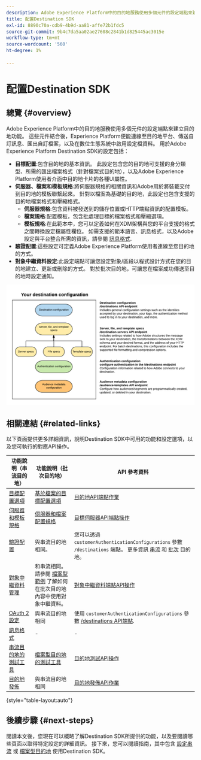 ```yaml
---
description: Adobe Experience Platform中的目的地服務使用多個元件的設定端點來建立目的地功能。 這些元件結合後，Experience Platform便能連線至目的地合作夥伴、傳送自訂訊息，以及在數位生態系統中啟用設定檔資料。
title: 配置Destination SDK
exl-id: 8890c70a-cdb9-4b9d-aa81-affe72b1fdc5
source-git-commit: 9b4c7da5aa02ae27608c2841b1d825445ac3015e
workflow-type: tm+mt
source-wordcount: '560'
ht-degree: 1%

---
```


# 配置Destination SDK

## 總覽 {#overview}

Adobe Experience Platform中的目的地服務使用多個元件的設定端點來建立目的地功能。 這些元件結合後，Experience Platform便能連線至目的地平台、傳送自訂訊息、匯出自訂檔案，以及在數位生態系統中啟用設定檔資料。 用於Adobe Experience Platform Destination SDK的設定包括：

* **目標配置**:包含目的地的基本資訊。 此設定包含您的目的地可支援的身分類型、所需的匯出檔案格式（針對檔案式目的地），以及Adobe Experience Platform使用者介面中目的地卡片的各種UI屬性。
* **伺服器、檔案和模板規格**:將伺服器規格的相關資訊和Adobe用於將裝載交付到目的地的模板聯繫起來。 針對以檔案為基礎的目的地，此設定也包含支援的目的地檔案格式和壓縮格式。
   * **伺服器規格**:包含資料被發送到的儲存位置或HTTP端點資訊的配置模板。
   * **檔案規格**:配置模板，包含批處理目標的檔案格式和壓縮選項。
   * **模板規格**:在此範本中，您可以定義如何在XDM架構與您的平台支援的格式之間轉換設定檔屬性欄位。 如需支援的範本語言、訊息格式，以及Adobe設定與平台整合所需的資訊，請參閱 [訊息格式](./message-format.md).
* **驗證配置**:這些設定可定義Adobe Experience Platform使用者連線至您目的地的方式。
* **對象中繼資料設定**:此設定端點可讓您設定對象/區段以程式設計方式在您的目的地建立、更新或刪除的方式。 對於批次目的地，可讓您在檔案成功傳送至目的地時設定通知。

![圖表顯示Destination SDK配置端點，以及它們如何一起使用。](./assets/self-service-configuration.png)

## 相關連結 {#related-links}

以下頁面提供更多詳細資訊，說明Destination SDK中可用的功能和設定選項，以及您可執行的對應API操作。

| 功能說明（串流目的地） | 功能說明（批次目的地） | API 參考資料 |
|--- |--- |--- |
| [目標配置選項](./destination-configuration.md) | [基於檔案的目標配置選項](/help/destinations/destination-sdk/file-based-destination-configuration.md) | [目的地API端點作業](./destination-configuration-api.md) |
| [伺服器和模板規格](./server-and-template-configuration.md) | [伺服器和檔案配置規格](/help/destinations/destination-sdk/server-and-file-configuration.md) | [目標伺服器API端點操作](./destination-server-api.md) |
| [驗證配置](./authentication-configuration.md) | 與串流目的地相同。 | 您可以透過 `customerAuthenticationConfigurations` 參數 `/destinations` 端點。 更多資訊 [串流](/help/destinations/destination-sdk/destination-configuration.md#customer-authentication-configurations) 和 [批次](/help/destinations/destination-sdk/file-based-destination-configuration.md#customer-authentication-configurations) 目的地。 |
| [對象中繼資料管理](./audience-metadata-management.md) | 和串流相同。 請參閱 [檔案型範例](/help/destinations/destination-sdk/audience-metadata-management.md#example-file-based) 了解如何在批次目的地內容中使用對象中繼資料。 | [對象中繼資料端點API操作](./audience-metadata-api.md) |
| [OAuth 2設定](./oauth2-authentication.md) | 與串流目的地相同 | 使用 `customerAuthenticationConfigurations` 參數 [/destinations API端點](./destination-configuration-api.md). |
| [訊息格式](./message-format.md) | - | - |
| [串流目的地的測試工具](./test-destination.md) | [檔案型目的地的測試工具](/help/destinations/destination-sdk/file-based-destination-testing-overview.md) | [目的地測試API操作](./destination-testing-api.md) |
| [目的地發佈](./configure-destination-instructions.md#publish-destination) | 與串流目的地相同 | [目的地發佈API作業](./destination-publish-api.md) |

{style="table-layout:auto"}

## 後續步驟 {#next-steps}

閱讀本文後，您現在可以概略了解Destination SDK所提供的功能，以及要閱讀哪些頁面以取得特定設定的詳細資訊。 接下來，您可以閱讀指南，其中包含 [設定串流](/help/destinations/destination-sdk/configure-destination-instructions.md) 或 [檔案型目的地](/help/destinations/destination-sdk/configure-file-based-destination-instructions.md) 使用Destination SDK。
